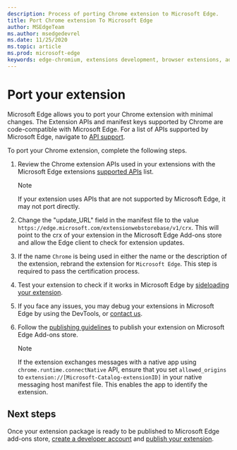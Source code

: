 ```yaml
---
description: Process of porting Chrome extension to Microsoft Edge.
title: Port Chrome extension To Microsoft Edge
author: MSEdgeTeam
ms.author: msedgedevrel
ms.date: 11/25/2020
ms.topic: article
ms.prod: microsoft-edge
keywords: edge-chromium, extensions development, browser extensions, addons, partner center, developer
---
```

# Port your extension  

Microsoft Edge allows you to port your Chrome extension with minimal changes.  The Extension APIs and manifest keys supported by Chrome are code-compatible with Microsoft Edge.  For a list of APIs supported by Microsoft Edge, navigate to [API support][ExtensionApiSupport].  

To port your Chrome extension, complete the following steps.  

1.  Review the Chrome extension APIs used in your extensions with the Microsoft Edge extensions [supported APIs][ExtensionApiSupport] list.  
    
    > [!NOTE]
    > If your extension uses APIs that are not supported by Microsoft Edge, it may not port directly.  
    
1. Change the "update_URL" field in the manifest file to the value `https://edge.microsoft.com/extensionwebstorebase/v1/crx`. This will point to the crx of your extension in the Microsoft Edge Add-ons store and allow the Edge client to check for  extension updates.
1. If the name `Chrome` is being used in either the name or the description of the extension, rebrand the extension for `Microsoft Edge`.  This step is required to pass the certification process.  
1.  Test your extension to check if it works in Microsoft Edge by [sideloading your extension][ExtensionsGettingStartedExtensionSideloading].  
1.  If you face any issues, you may debug your extensions in Microsoft Edge by using the DevTools, or [contact us][mailtoExtensionMicrosoft].  
1.  Follow the [publishing guidelines][ExtensionsPublishPublishExtension] to publish your extension on Microsoft Edge Add-ons store.  
    
    > [!NOTE]
    > If the extension exchanges messages with a native app using `chrome.runtime.connectNative` API, ensure that you set `allowed_origins` to `extension://[Microsoft-Catalog-extensionID]` in your native messaging host manifest file.  This enables the app to identify the extension.  
    
## Next steps  

Once your extension package is ready to be published to Microsoft Edge add-ons store, [create a developer account][ExtensionsPublishCreateDevAccount] and [publish your extension][ExtensionsPublishPublishExtension].  

<!-- links -->  

[ExtensionApiSupport]: ./api-support.md "API support | Microsoft Docs"  
[ExtensionsGettingStartedExtensionSideloading]: ../getting-started/extension-sideloading.md "Sideload your extension | Microsoft Docs"  
[ExtensionsPublishCreateDevAccount]: ../publish/create-dev-account.md "Developer registration | Microsoft Docs"  
[ExtensionsPublishPublishExtension]: ../publish/publish-extension.md "Publish your extension | Microsoft Docs"  

[ChromeDeveloperWebStorePayments]: https://developer.chrome.com/webstore/one_time_payments "One-Time Payments | Chrome Developer"  

[mailtoExtensionMicrosoft]: mailto:ext_dev_support@microsoft.com "ext_dev_support@microsoft.com"  
